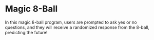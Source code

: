 # Magic 8-Ball
In this magic 8-ball program, users are prompted to ask yes or no questions, and they will receive a randomized response from the 8-ball, predicting the future!
